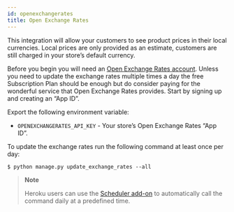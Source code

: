 ```yaml
---
id: openexchangerates
title: Open Exchange Rates
---
```


This integration will allow your customers to see product prices in their local currencies. Local prices are only provided as an estimate, customers are still charged in your store’s default currency.

Before you begin you will need an [Open Exchange Rates account](https://openexchangerates.org/). Unless you need to update the exchange rates multiple times a day the free Subscription Plan should be enough but do consider paying for the wonderful service that Open Exchange Rates provides. Start by signing up and creating an “App ID”.

Export the following environment variable:

- `OPENEXCHANGERATES_API_KEY` - Your store’s Open Exchange Rates “App ID”.

To update the exchange rates run the following command at least once per day:

```shell-session
$ python manage.py update_exchange_rates --all
```

> **Note**
>
> Heroku users can use the [Scheduler add-on](https://elements.heroku.com/addons/scheduler) to automatically call the command daily at a predefined time.